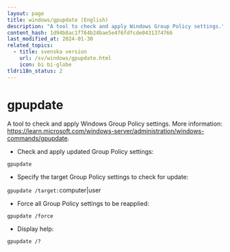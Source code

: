 ```yaml
---
layout: page
title: windows/gpupdate (English)
description: "A tool to check and apply Windows Group Policy settings."
content_hash: 1d94b8ac1f764b24bae5e4f6fdfcde0431374766
last_modified_at: 2024-01-30
related_topics:
  - title: svenska version
    url: /sv/windows/gpupdate.html
    icon: bi bi-globe
tldri18n_status: 2
---
```

# gpupdate

A tool to check and apply Windows Group Policy settings.
More information: <https://learn.microsoft.com/windows-server/administration/windows-commands/gpupdate>.

- Check and apply updated Group Policy settings:

`gpupdate`

- Specify the target Group Policy settings to check for update:

`gpupdate /target:`<span class="tldr-var badge badge-pill bg-dark-lm bg-white-dm text-white-lm text-dark-dm font-weight-bold">computer|user</span>

- Force all Group Policy settings to be reapplied:

`gpupdate /force`

- Display help:

`gpupdate /?`
